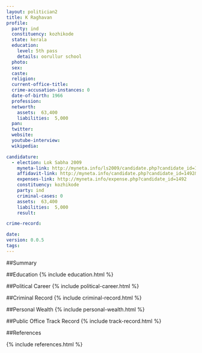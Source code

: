 ```yaml
---
layout: politician2
title: K Raghavan
profile: 
  party: ind
  constituency: kozhikode
  state: kerala
  education: 
    level: 5th pass
    details: oorullur school
  photo: 
  sex: 
  caste: 
  religion: 
  current-office-title: 
  crime-accusation-instances: 0
  date-of-birth: 1966
  profession: 
  networth: 
    assets:  63,400
    liabilities:  5,000
  pan: 
  twitter: 
  website: 
  youtube-interview: 
  wikipedia: 

candidature: 
  - election: Lok Sabha 2009
    myneta-link: http://myneta.info/ls2009/candidate.php?candidate_id=1492
    affidavit-link: http://myneta.info/candidate.php?candidate_id=1492&scan=original
    expenses-link: http://myneta.info/expense.php?candidate_id=1492
    constituency: kozhikode 
    party: ind
    criminal-cases: 0
    assets:  63,400
    liabilities:  5,000
    result:  

crime-record: 

date: 
version: 0.0.5
tags: 
---
```

##Summary


##Education
{% include education.html %}


##Political Career
{% include political-career.html %}


##Criminal Record
{% include criminal-record.html %}


##Personal Wealth
{% include personal-wealth.html %}


##Public Office Track Record
{% include track-record.html %}


##References


{% include references.html %}